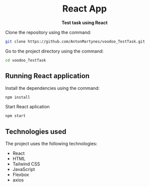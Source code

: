 <!-- Title -->
<h1 align="center">
   React App
</h1>

<!-- Header -->

<p align="center">
  <b>Test task using React</b>
  <br />
</p>

<!-- Body -->
Clone the repository using the command:
```sh
git clone https://github.com/AntonMartynes/voodoo_TestTask.git
```

Go to the project directory using the command:
```sh
cd voodoo_TestTask
```
## Running  React application

Install the dependencies using the command: 
```sh
npm install
```
Start React aplication
```sh
npm start
```
## Technologies used
The project uses the following technologies:
 - React
 - HTML
 - Tailwind CSS
 - JavaScript
 - Flexbox
 - axios